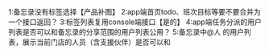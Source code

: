 1:备忘录没有标签选择【产品补图】
2:app端首页todo、班次目标等要不要合并为一个接口返回？
3:标签列表复用console端接口【是的】
4:app端任务分派的用户列表是否可以和备忘录的分享范围的用户列表公用？
5:备忘录中@人 的用户列表，展示当前门店的人员（含支援伙伴）是否可以和
